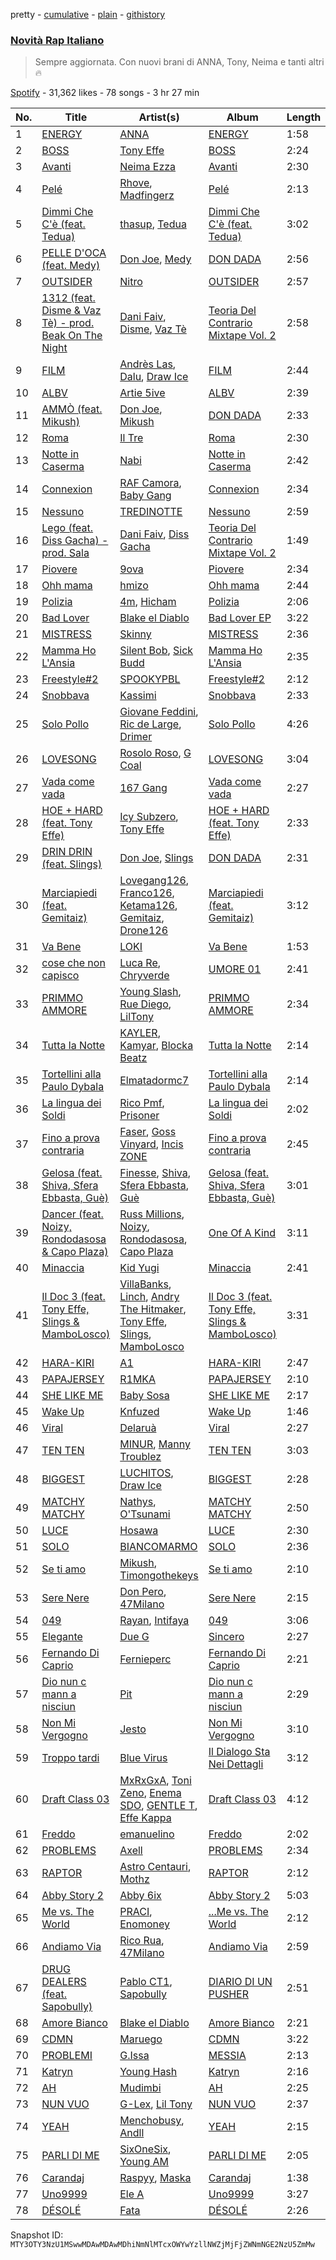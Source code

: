 pretty - [cumulative](/playlists/cumulative/37i9dQZF1DX1OQlaot30zi.md) - [plain](/playlists/plain/37i9dQZF1DX1OQlaot30zi) - [githistory](https://github.githistory.xyz/mackorone/spotify-playlist-archive/blob/main/playlists/plain/37i9dQZF1DX1OQlaot30zi)

### [Novità Rap Italiano](https://open.spotify.com/playlist/37i9dQZF1DX1OQlaot30zi)

> Sempre aggiornata\. Con nuovi brani di ANNA, Tony, Neima e tanti altri 🔥

[Spotify](https://open.spotify.com/user/spotify) - 31,362 likes - 78 songs - 3 hr 27 min

| No. | Title | Artist(s) | Album | Length |
|---|---|---|---|---|
| 1 | [ENERGY](https://open.spotify.com/track/65GyRqnEejaE75SG2SNnSJ) | [ANNA](https://open.spotify.com/artist/7K80yOTC0Id95gRaOxDG5u) | [ENERGY](https://open.spotify.com/album/2KSnpXWI8OsNu7k2lXAoOi) | 1:58 |
| 2 | [BOSS](https://open.spotify.com/track/41ZKcEXI1OSUDpY2zzP45D) | [Tony Effe](https://open.spotify.com/artist/6CKch2otN4SPznHf9ms5JF) | [BOSS](https://open.spotify.com/album/3sMOvpUohugjixq44SynQG) | 2:24 |
| 3 | [Avanti](https://open.spotify.com/track/32Qx2Az9vNtdAPw1KxKoa8) | [Neima Ezza](https://open.spotify.com/artist/754BUADwzMYecBgOoBaetK) | [Avanti](https://open.spotify.com/album/4c1n4Fmve8p70NESEBivV3) | 2:30 |
| 4 | [Pelé](https://open.spotify.com/track/3UYr4TdhtCthMH9ujhx0BA) | [Rhove](https://open.spotify.com/artist/44DWomjW1oDuxIoBIRpmQ4), [Madfingerz](https://open.spotify.com/artist/4VmOlyJsnQB93ZIGMO2XWo) | [Pelé](https://open.spotify.com/album/329aNexZnIOYq7GaNHCxSC) | 2:13 |
| 5 | [Dimmi Che C'è \(feat\. Tedua\)](https://open.spotify.com/track/25DyHdcgQMJ2hEMSsrtTVX) | [thasup](https://open.spotify.com/artist/19i93sA0D7yS9dYoVNBqAA), [Tedua](https://open.spotify.com/artist/1AgAVqo74e2q4FVvg0xpT7) | [Dimmi Che C'è \(feat\. Tedua\)](https://open.spotify.com/album/54nLn2p65cXgkdIvmCJDhG) | 3:02 |
| 6 | [PELLE D'OCA \(feat\. Medy\)](https://open.spotify.com/track/2VxS5ZTxvHbYdfiZJeYNbD) | [Don Joe](https://open.spotify.com/artist/3WrMBQYO99lzSOhYGPiVoQ), [Medy](https://open.spotify.com/artist/3lbFUmlaNMa9ZVSabLlkhn) | [DON DADA](https://open.spotify.com/album/2Z4OPYzsc9osAGBgHtsPnd) | 2:56 |
| 7 | [OUTSIDER](https://open.spotify.com/track/5mReDtjzYeBKhgG3okmyjr) | [Nitro](https://open.spotify.com/artist/6jQZzWW3JlEtcRDSzFVKSP) | [OUTSIDER](https://open.spotify.com/album/0Y6y87L7QxjYMd9AotKayf) | 2:57 |
| 8 | [1312 \(feat\. Disme & Vaz Tè\) \- prod\. Beak On The Night](https://open.spotify.com/track/7flQoPZiOGHINPBS0FUjtR) | [Dani Faiv](https://open.spotify.com/artist/0ffKEtMDnROKWyJtXUnLbJ), [Disme](https://open.spotify.com/artist/0CXnO9kUawdDjzToSqCC3p), [Vaz Tè](https://open.spotify.com/artist/65ddsrNChT3wol9kEIJqKY) | [Teoria Del Contrario Mixtape Vol\. 2](https://open.spotify.com/album/0IAX2njGSfQczvl5oN5ZLx) | 2:58 |
| 9 | [FILM](https://open.spotify.com/track/5nPOa1NCVgZ55VmVoYYL6E) | [Andrès Las](https://open.spotify.com/artist/5yxzT7i5hJK48tqWWfU3iO), [Dalu](https://open.spotify.com/artist/4oIQqm101EnDn0FjhreaIi), [Draw Ice](https://open.spotify.com/artist/7bBsqA3ckjPt7nl9F2ETNG) | [FILM](https://open.spotify.com/album/2immDl2yt5w1PfvL0Cqwr4) | 2:44 |
| 10 | [ALBV](https://open.spotify.com/track/11CLbFT3tm8UTU2b0XNd79) | [Artie 5ive](https://open.spotify.com/artist/2R4kNOwHUUsuDYhKsESVbF) | [ALBV](https://open.spotify.com/album/7CIlHDEtln2cbqATa3uRoF) | 2:39 |
| 11 | [AMMÒ \(feat\. Mikush\)](https://open.spotify.com/track/3XlqB2sJGExXgkA0RSRy1R) | [Don Joe](https://open.spotify.com/artist/3WrMBQYO99lzSOhYGPiVoQ), [Mikush](https://open.spotify.com/artist/3eBlbhY21Q1L6xwbVMCQa1) | [DON DADA](https://open.spotify.com/album/2Z4OPYzsc9osAGBgHtsPnd) | 2:33 |
| 12 | [Roma](https://open.spotify.com/track/1RTrSZow3zzUQ1Q2B95d3z) | [Il Tre](https://open.spotify.com/artist/4p5IspnsqtILeRtckOxumu) | [Roma](https://open.spotify.com/album/4dW1fBOZW6iy5ndUTX5hOI) | 2:30 |
| 13 | [Notte in Caserma](https://open.spotify.com/track/7e13N2FGtTbGDLToobRfxw) | [Nabi](https://open.spotify.com/artist/5CqlDzj8DSqsklkXuTYfSd) | [Notte in Caserma](https://open.spotify.com/album/38Ul6msWrKeRIlUP60pMU3) | 2:42 |
| 14 | [Connexion](https://open.spotify.com/track/3OiVezwUqRu6R5byvFV6qA) | [RAF Camora](https://open.spotify.com/artist/0Dvx6p8JDyzeOPGmaCIH1L), [Baby Gang](https://open.spotify.com/artist/3LvwPiJQJ0da0GurKMToV0) | [Connexion](https://open.spotify.com/album/3bPPFbT0uMsq5Ma3IoeCUI) | 2:34 |
| 15 | [Nessuno](https://open.spotify.com/track/1nGlU60THN1CKi9qktQYT7) | [TREDINOTTE](https://open.spotify.com/artist/4HpJUBGnRm1iEey3WFw8Es) | [Nessuno](https://open.spotify.com/album/1Y4xGr91OelTJfDMBos51G) | 2:59 |
| 16 | [Lego \(feat\. Diss Gacha\) \- prod\. Sala](https://open.spotify.com/track/7dwy8o7JsmULhW8jN2NhxB) | [Dani Faiv](https://open.spotify.com/artist/0ffKEtMDnROKWyJtXUnLbJ), [Diss Gacha](https://open.spotify.com/artist/4TKF8KSK6bgHgszFxu5xzu) | [Teoria Del Contrario Mixtape Vol\. 2](https://open.spotify.com/album/0IAX2njGSfQczvl5oN5ZLx) | 1:49 |
| 17 | [Piovere](https://open.spotify.com/track/74Y7xs29JXu5ADfX5yVCIt) | [9ova](https://open.spotify.com/artist/40ScoYJJAlWfFVrBmIQvJO) | [Piovere](https://open.spotify.com/album/1BIq9AQW2N8BwUqGR3oTbB) | 2:34 |
| 18 | [Ohh mama](https://open.spotify.com/track/6x5Onig2VvZR96vzD5QG5B) | [hmizo](https://open.spotify.com/artist/364qkrUT2TKnSW6YmIfeai) | [Ohh mama](https://open.spotify.com/album/0RbUmgxIWpKBzywTnnMdZR) | 2:44 |
| 19 | [Polizia](https://open.spotify.com/track/2GOUFt7GPYXSA4UDEqrhGy) | [4m](https://open.spotify.com/artist/2e87DWvLyzKFgyHYxpF7G3), [Hicham](https://open.spotify.com/artist/7yPHguk7KYWINERqIQSVAq) | [Polizia](https://open.spotify.com/album/2RnBTvII7lXZgqk9N1qtwR) | 2:06 |
| 20 | [Bad Lover](https://open.spotify.com/track/4ZrCxtxTl65ph6781SRaee) | [Blake el Diablo](https://open.spotify.com/artist/3f0oZnKV2b5N8TDBnSGEOL) | [Bad Lover EP](https://open.spotify.com/album/7KdFdvIhtotPKcMgEdWbrv) | 3:22 |
| 21 | [MISTRESS](https://open.spotify.com/track/1vT1yACp1rSZCvq6QEjUwd) | [Skinny](https://open.spotify.com/artist/1NHdROm8HLgfbar8uCIZGk) | [MISTRESS](https://open.spotify.com/album/3zUKwXcMpAuxPCTRwSZQao) | 2:36 |
| 22 | [Mamma Ho L'Ansia](https://open.spotify.com/track/0trkYuQztYMYtGBCEBBgTv) | [Silent Bob](https://open.spotify.com/artist/4oEO6Ud3efrjTNSR9SMleI), [Sick Budd](https://open.spotify.com/artist/5h8RF4h6OhX1zIssiLPndr) | [Mamma Ho L'Ansia](https://open.spotify.com/album/39cI5URGA4WKRsrmDIPy8c) | 2:35 |
| 23 | [Freestyle\#2](https://open.spotify.com/track/3GWunIYzxXspSGD7lzj0F1) | [SPOOKYPBL](https://open.spotify.com/artist/6083C1SYbF1b4iMciTbpbv) | [Freestyle\#2](https://open.spotify.com/album/4RJSyh82Vs7fi6e6EibCSN) | 2:12 |
| 24 | [Snobbava](https://open.spotify.com/track/7KGOocrNaKZBPQr4VLDz49) | [Kassimi](https://open.spotify.com/artist/2SLBMi00NHiYhfnJ36aTvd) | [Snobbava](https://open.spotify.com/album/0I4nw0CPX7J1MLRzy9jBXs) | 2:33 |
| 25 | [Solo Pollo](https://open.spotify.com/track/4jsCuELpXvxCFYPAlHnGcd) | [Giovane Feddini](https://open.spotify.com/artist/2Q9Z5LbKXiImqMdnZiLT3u), [Ric de Large](https://open.spotify.com/artist/6It8QDcivbTwJ46Gk9WUvu), [Drimer](https://open.spotify.com/artist/3Qz694qtRw2d9yKFr8zK8u) | [Solo Pollo](https://open.spotify.com/album/14qMVgdkBj3snOeLWwSYZO) | 4:26 |
| 26 | [LOVESONG](https://open.spotify.com/track/2gvKbgYITFAB8hjB9Q5vPk) | [Rosolo Roso](https://open.spotify.com/artist/4v6IUouJ3henBgdkXXBfLg), [G Coal](https://open.spotify.com/artist/2vvXqIv6N4huXqIngC3ces) | [LOVESONG](https://open.spotify.com/album/5PyWGIF8mVEzBgecOzKoNc) | 3:04 |
| 27 | [Vada come vada](https://open.spotify.com/track/5bJKrpclp5ZwxHjgMHQD9O) | [167 Gang](https://open.spotify.com/artist/2m43lP1Wo0IPyxVG4ofE33) | [Vada come vada](https://open.spotify.com/album/1uiCVnEYRbmcRACX7cfq8S) | 2:27 |
| 28 | [HOE + HARD \(feat\. Tony Effe\)](https://open.spotify.com/track/43Wy3qYbTLUxUqsLZlTAa7) | [Icy Subzero](https://open.spotify.com/artist/24oVOFAARWAYUb1LaedbI0), [Tony Effe](https://open.spotify.com/artist/6CKch2otN4SPznHf9ms5JF) | [HOE + HARD \(feat\. Tony Effe\)](https://open.spotify.com/album/5YclMYzrQvzpUu3mTbBhBd) | 2:33 |
| 29 | [DRIN DRIN \(feat\. Slings\)](https://open.spotify.com/track/1h5ydKuWLZXRCdM8fHw1Ys) | [Don Joe](https://open.spotify.com/artist/3WrMBQYO99lzSOhYGPiVoQ), [Slings](https://open.spotify.com/artist/0XMi14343o5LtUKVdKmMUj) | [DON DADA](https://open.spotify.com/album/2hwelY2TJPQy1LVZn6XJdU) | 2:31 |
| 30 | [Marciapiedi \(feat\. Gemitaiz\)](https://open.spotify.com/track/2WXMOq2PNFW7qCHEkCyDpt) | [Lovegang126](https://open.spotify.com/artist/7Munu8K4WpaJxPfnwXh0re), [Franco126](https://open.spotify.com/artist/2KkO9uXHF9BVNJASjLekAc), [Ketama126](https://open.spotify.com/artist/0pSx3asj3usz5PRt8COo0E), [Gemitaiz](https://open.spotify.com/artist/4upwdFMlZBmQ68jP9jPzjK), [Drone126](https://open.spotify.com/artist/4r64DBNfhWlXinhF5PAhpg) | [Marciapiedi \(feat\. Gemitaiz\)](https://open.spotify.com/album/68RJr5UUMja95uIj10KcIr) | 3:12 |
| 31 | [Va Bene](https://open.spotify.com/track/5w4wqUJgNGfKUYueXO8kCb) | [LOKI](https://open.spotify.com/artist/4kD5wLdwyIuYfcAJIHYbaQ) | [Va Bene](https://open.spotify.com/album/0PFEZ3EBR8Qmyut1QGHfIS) | 1:53 |
| 32 | [cose che non capisco](https://open.spotify.com/track/6YgkpEt3Md54yMx79Zajo5) | [Luca Re](https://open.spotify.com/artist/2TvgTSCaWT7JFeVYggKeu8), [Chryverde](https://open.spotify.com/artist/55Adwj1kve66exxO3f8Lpm) | [UMORE 01](https://open.spotify.com/album/5hKSdj98yxxkm1yHZWuNZe) | 2:41 |
| 33 | [PRIMMO AMMORE](https://open.spotify.com/track/0UuY3i8Ee0VZWDY5VJfKNw) | [Young Slash](https://open.spotify.com/artist/7ajcXCqrSRoMtviBDVIjqn), [Rue Diego](https://open.spotify.com/artist/6egOVydoArbWCk87BHbf2F), [LilTony](https://open.spotify.com/artist/6iqapqgOqZ9HEt3G6ByUrh) | [PRIMMO AMMORE](https://open.spotify.com/album/0jRDpJ2bMVD8JT43ifUd9E) | 2:34 |
| 34 | [Tutta la Notte](https://open.spotify.com/track/19DTIJBVolckyDiluQ4vG1) | [KAYLER](https://open.spotify.com/artist/3RfIKCBcJ6Nb7OLrk2fV4S), [Kamyar](https://open.spotify.com/artist/4cTOxBErR9Of5kMfjVw86j), [Blocka Beatz](https://open.spotify.com/artist/1AnTVUsrFRQ3HBhpUZHi5p) | [Tutta la Notte](https://open.spotify.com/album/4GxqkMjfcQyqQri9igXu1K) | 2:14 |
| 35 | [Tortellini alla Paulo Dybala](https://open.spotify.com/track/6t1LlfS4FM7lNPu4DvQVu9) | [Elmatadormc7](https://open.spotify.com/artist/7516jrFSCN9rahmTvPAYUu) | [Tortellini alla Paulo Dybala](https://open.spotify.com/album/3LDu3gqSvaVHqZmWlOtUHJ) | 2:14 |
| 36 | [La lingua dei Soldi](https://open.spotify.com/track/1Y2xeQV3x5tZY8vcMdAJ2T) | [Rico Pmf](https://open.spotify.com/artist/1V3hNQCQ9ZrVmRbiSm1d1A), [Prisoner](https://open.spotify.com/artist/3Q7xzwhs8hMbxxZzgufR6U) | [La lingua dei Soldi](https://open.spotify.com/album/3FMcumUqh7SagpJJxWccr5) | 2:02 |
| 37 | [Fino a prova contraria](https://open.spotify.com/track/2NKuaOV0Pc7vgAj00v4Wzq) | [Faser](https://open.spotify.com/artist/2gB1sbhrKdnw2fI9nD6O3Z), [Goss Vinyard](https://open.spotify.com/artist/2w3jmxjfaLRyLhJ8GfqyiV), [Incis ZONE](https://open.spotify.com/artist/2I7HXUVJWZJ8mHJq3pOZNt) | [Fino a prova contraria](https://open.spotify.com/album/54L9JxCFsqFASrcTzOiHjX) | 2:45 |
| 38 | [Gelosa \(feat\. Shiva, Sfera Ebbasta, Guè\)](https://open.spotify.com/track/2hHC2jw8qiE4IAPDGjU4Fu) | [Finesse](https://open.spotify.com/artist/3GWuJyC9r6Ug0F6jeLzTpY), [Shiva](https://open.spotify.com/artist/2K5nCggbhSZ00YCYP5qkZS), [Sfera Ebbasta](https://open.spotify.com/artist/23TFHmajVfBtlRx5MXqgoz), [Guè](https://open.spotify.com/artist/7F2utINZ6tSokSiZTQBE27) | [Gelosa \(feat\. Shiva, Sfera Ebbasta, Guè\)](https://open.spotify.com/album/0EtbYgB5v6HF3VgWVYOOOi) | 3:01 |
| 39 | [Dancer \(feat\. Noizy, Rondodasosa & Capo Plaza\)](https://open.spotify.com/track/57ubCgw0giJhVSayXBJ0xH) | [Russ Millions](https://open.spotify.com/artist/3FoFW2AoUGRHBacC6i4x4p), [Noizy](https://open.spotify.com/artist/2SabhGDiBSyaM6QSuBUVqB), [Rondodasosa](https://open.spotify.com/artist/61bQ4nwIioR8w6PGxzpyY3), [Capo Plaza](https://open.spotify.com/artist/5SulO4l40qDuV9zUGLZx7n) | [One Of A Kind](https://open.spotify.com/album/2IhLU2znWzCRnwUthzjrRe) | 3:11 |
| 40 | [Minaccia](https://open.spotify.com/track/0RbhNJIb0vOtLbFlcBN3lx) | [Kid Yugi](https://open.spotify.com/artist/0EUR8jz8L936AEbV2Spkca) | [Minaccia](https://open.spotify.com/album/0jBPzPKM05G6OyULtiaq9p) | 2:41 |
| 41 | [Il Doc 3 \(feat\. Tony Effe, Slings & MamboLosco\)](https://open.spotify.com/track/3yjVLPigd6HDjBpJMYEUih) | [VillaBanks](https://open.spotify.com/artist/3ASAxVN1hNoYfoMcIkzZWL), [Linch](https://open.spotify.com/artist/0NWr9rFOUD5cFtprFySf5p), [Andry The Hitmaker](https://open.spotify.com/artist/6hb3ftxbKAFsOiNCdFbyzJ), [Tony Effe](https://open.spotify.com/artist/6CKch2otN4SPznHf9ms5JF), [Slings](https://open.spotify.com/artist/0XMi14343o5LtUKVdKmMUj), [MamboLosco](https://open.spotify.com/artist/4BFn4jmfqSNaHtPWHTcy41) | [Il Doc 3 \(feat\. Tony Effe, Slings & MamboLosco\)](https://open.spotify.com/album/0Us36d7YZAKpS3YjY1oVNk) | 3:31 |
| 42 | [HARA\-KIRI](https://open.spotify.com/track/2dZ1F15FBUtPxnYUbCCQsi) | [A1](https://open.spotify.com/artist/6rTM68RrcrscQ8LNIBhPsK) | [HARA\-KIRI](https://open.spotify.com/album/66x4S71GO4J5DG1I0FiWbB) | 2:47 |
| 43 | [PAPAJERSEY](https://open.spotify.com/track/7f2pjAvuVMMJvKqm8xVMa7) | [R1MKA](https://open.spotify.com/artist/2KiPQlUFO56wDrtmDth3Mc) | [PAPAJERSEY](https://open.spotify.com/album/6GvztqFAleXlYXRj9Tse7Z) | 2:10 |
| 44 | [SHE LIKE ME](https://open.spotify.com/track/0g9DkumOi0JS4gTU5rzDw1) | [Baby Sosa](https://open.spotify.com/artist/7jg5p3qrEEKY7fqNzgoJ9K) | [SHE LIKE ME](https://open.spotify.com/album/5IqZkS9RnKigGgptLDRgwo) | 2:17 |
| 45 | [Wake Up](https://open.spotify.com/track/2XRadCJPt1ef4YD8ydNeXJ) | [Knfuzed](https://open.spotify.com/artist/0iLJo0Dem6c216e2jQjQBB) | [Wake Up](https://open.spotify.com/album/78e3XuhmbCga6gq2FNaJAE) | 1:46 |
| 46 | [Viral](https://open.spotify.com/track/6YMAvSYRPLi9O0Qq4IL3Rs) | [Delaruà](https://open.spotify.com/artist/0inlLzcyWLbJbPZuMzfTPt) | [Viral](https://open.spotify.com/album/7EgdSz7TNzcYnPCHgkcXZy) | 2:27 |
| 47 | [TEN TEN](https://open.spotify.com/track/6xWwDNDnU6SeshHsKJKiML) | [MINUR](https://open.spotify.com/artist/7rylbiZO3rabYvIKu4Kcg0), [Manny Troublez](https://open.spotify.com/artist/4zy1P09QNWgC7LvrAbYaDN) | [TEN TEN](https://open.spotify.com/album/6HAiyDtspjIZ3fFNGoZSHp) | 3:03 |
| 48 | [BIGGEST](https://open.spotify.com/track/7efA9nmik7b4ZKhuznb3cU) | [LUCHITOS](https://open.spotify.com/artist/1q4ioEGGMSQFjAt24zkXkX), [Draw Ice](https://open.spotify.com/artist/7bBsqA3ckjPt7nl9F2ETNG) | [BIGGEST](https://open.spotify.com/album/5fZg4SUzKMiPu34FISxbxL) | 2:28 |
| 49 | [MATCHY MATCHY](https://open.spotify.com/track/3UGdtfgKz8HK02RPU2WEvR) | [Nathys](https://open.spotify.com/artist/4WEY1EtpUsTc7DkeqABuxf), [O'Tsunami](https://open.spotify.com/artist/2XAfB5zj0qBxMC6Z6hibfm) | [MATCHY MATCHY](https://open.spotify.com/album/1zDAyCBiCBGxpZI2rsHPQS) | 2:50 |
| 50 | [LUCE](https://open.spotify.com/track/5XrYC2Z3xsIgx5jvBBuyWH) | [Hosawa](https://open.spotify.com/artist/0CA0vPSeG4YNObQrpfUq8H) | [LUCE](https://open.spotify.com/album/0VdHdzakwR6BsQ1V6KY4mC) | 2:30 |
| 51 | [SOLO](https://open.spotify.com/track/5FE3cNftun8KCspl7XmPRu) | [BIANCOMARMO](https://open.spotify.com/artist/4C3zbFkBgltRh40f62Cd49) | [SOLO](https://open.spotify.com/album/2XXhiX0pHsLcsSnRtXI1Uf) | 2:36 |
| 52 | [Se ti amo](https://open.spotify.com/track/0DuEBifTJH7UUCCZXxffXh) | [Mikush](https://open.spotify.com/artist/3eBlbhY21Q1L6xwbVMCQa1), [Timongothekeys](https://open.spotify.com/artist/1pXa6QH7HpQcw3FCP7MQQk) | [Se ti amo](https://open.spotify.com/album/6KWpVZnQuIcwQYHCDbiPhF) | 2:10 |
| 53 | [Sere Nere](https://open.spotify.com/track/2WHiSpzu5j3pBNextnnZwV) | [Don Pero](https://open.spotify.com/artist/2KLafS2cc489GVGuYm5aE2), [47Milano](https://open.spotify.com/artist/0A3F67rGTvyUTqCCuiFLV1) | [Sere Nere](https://open.spotify.com/album/4VE7KgxqtyIwmH7IiwF4pQ) | 2:15 |
| 54 | [049](https://open.spotify.com/track/2ctb12A2f1xM2mMaO29naD) | [Rayan](https://open.spotify.com/artist/6doCr3greqY545Eo7IsY3m), [Intifaya](https://open.spotify.com/artist/1sSz8a84ezDX1LhXCIgt41) | [049](https://open.spotify.com/album/3L3WQ16h0XZx4OW0DCvEl0) | 3:06 |
| 55 | [Elegante](https://open.spotify.com/track/2PamQLAHpzvtAu19owGW1u) | [Due G](https://open.spotify.com/artist/7ICNoOv4dBRG72UaFP5Aba) | [Sincero](https://open.spotify.com/album/7BVpXL1e4ZStSpxYaWUZo4) | 2:27 |
| 56 | [Fernando Di Caprio](https://open.spotify.com/track/3wuWbaU57XS0acS3Imlend) | [Fernieperc](https://open.spotify.com/artist/3P2yAScIFCRb9ByokOVwy6) | [Fernando Di Caprio](https://open.spotify.com/album/38LaL97ossNjGCU2jKG0u4) | 2:21 |
| 57 | [Dio nun c mann a nisciun](https://open.spotify.com/track/3JVHZwqC5nz9ikKg6nUjn6) | [Pit](https://open.spotify.com/artist/5dO2ChPqNYjEyy3wXA5R0A) | [Dio nun c mann a nisciun](https://open.spotify.com/album/0hrFrBtJAgdIAsFsn4NHhA) | 2:29 |
| 58 | [Non Mi Vergogno](https://open.spotify.com/track/4bPVeS7Vmf1RndvfoS2bIo) | [Jesto](https://open.spotify.com/artist/3zkAFoqRMvc1ZWjW65XOO8) | [Non Mi Vergogno](https://open.spotify.com/album/7i63wxIbdDFBDC1xN9jRBE) | 3:10 |
| 59 | [Troppo tardi](https://open.spotify.com/track/13w15AtHBqnOKGcCXTtvkT) | [Blue Virus](https://open.spotify.com/artist/7H9TcusDoz60eSTxB0Avxn) | [Il Dialogo Sta Nei Dettagli](https://open.spotify.com/album/5KrPLxbFmpKCImNAjPuPOb) | 3:12 |
| 60 | [Draft Class 03](https://open.spotify.com/track/1Lcj9rgZDXvFKKak2bF3hc) | [MxRxGxA](https://open.spotify.com/artist/0mWyVQ7sv9hxOYcStan62M), [Toni Zeno](https://open.spotify.com/artist/3EjtKBJgiLErF6cprWuHXG), [Enema SDO](https://open.spotify.com/artist/56DubybVDnapA66UY34dRa), [GENTLE T](https://open.spotify.com/artist/2xlpLMpxPwAhjidh03QPw1), [Effe Kappa](https://open.spotify.com/artist/2SjrYugzCT9FuV13flnzEX) | [Draft Class 03](https://open.spotify.com/album/0ItCpYcJULsEB0T6nMzojG) | 4:12 |
| 61 | [Freddo](https://open.spotify.com/track/0JTSwPtqZ4Aesj6fIlnnYJ) | [emanuelino](https://open.spotify.com/artist/3XvGNKkWf5TQoR1xcfm5TU) | [Freddo](https://open.spotify.com/album/7KLikaUXpm72gqhUQV8OkA) | 2:02 |
| 62 | [PROBLEMS](https://open.spotify.com/track/3xsW2mmf1ruwJx0NCG2Ckf) | [Axell](https://open.spotify.com/artist/2ySYVtBVDE24iUcJGfHRka) | [PROBLEMS](https://open.spotify.com/album/0FzAwrVEvrfanjWk6HcvwM) | 2:34 |
| 63 | [RAPTOR](https://open.spotify.com/track/1eSIww3FeZYxwCu3u3tkVR) | [Astro Centauri](https://open.spotify.com/artist/027y7WtCHLPyUJr50Q0p6E), [Mothz](https://open.spotify.com/artist/5lrXmCL7NuAEVJDfhIJtsu) | [RAPTOR](https://open.spotify.com/album/06iK8SVSFFChu6hGDuBRMT) | 2:12 |
| 64 | [Abby Story 2](https://open.spotify.com/track/6fr24nGfnZfEKYpFAJ25lY) | [Abby 6ix](https://open.spotify.com/artist/19nW3VjtThtO0ek8Ymmg9P) | [Abby Story 2](https://open.spotify.com/album/3zsbgbbw7GqyN2tZ58pUak) | 5:03 |
| 65 | [Me vs\. The World](https://open.spotify.com/track/69QDwkWwn4dP5Nccf9QF3S) | [PRACI](https://open.spotify.com/artist/4mW1PRTVIA38Yv9ZDezrj5), [Enomoney](https://open.spotify.com/artist/0ciz7qq9gZJKmjxvi38IL8) | [...Me vs\. The World](https://open.spotify.com/album/0cCx4pBExwplLGU6VOSMmh) | 2:12 |
| 66 | [Andiamo Via](https://open.spotify.com/track/2gLsFd7oFv5SNSQf5SRhuh) | [Rico Rua](https://open.spotify.com/artist/5qtpAedIGNUyxyAyZ4B74E), [47Milano](https://open.spotify.com/artist/0A3F67rGTvyUTqCCuiFLV1) | [Andiamo Via](https://open.spotify.com/album/6HAAFMX4S9uslfm3gbjH8t) | 2:59 |
| 67 | [DRUG DEALERS \(feat\. Sapobully\)](https://open.spotify.com/track/65cwJw7TQRRPUgPgdVHftV) | [Pablo CT1](https://open.spotify.com/artist/7MgujiE0xHTeS5tqBNKRfe), [Sapobully](https://open.spotify.com/artist/2u5doTfPeC2gnLwislKGLE) | [DIARIO DI UN PUSHER](https://open.spotify.com/album/4tbTUVR5AXMjxp5unYO9a0) | 2:51 |
| 68 | [Amore Bianco](https://open.spotify.com/track/7omuQEx0gZX4TjXKX58AGl) | [Blake el Diablo](https://open.spotify.com/artist/3f0oZnKV2b5N8TDBnSGEOL) | [Amore Bianco](https://open.spotify.com/album/53ouXegw7U2gjuMsl0jnqg) | 2:21 |
| 69 | [CDMN](https://open.spotify.com/track/4Y4HVfMlmklXnQXK3dv3rh) | [Maruego](https://open.spotify.com/artist/26Db0VeiqD1i5GRFjUww3I) | [CDMN](https://open.spotify.com/album/0QPHTifF24kN92Pz3t56Mx) | 3:22 |
| 70 | [PROBLEMI](https://open.spotify.com/track/0tQ0qg8v57q56pG8o9Jczt) | [G.Issa](https://open.spotify.com/artist/7gU8RwGw5k4wbutDIrIimI) | [MESSIA](https://open.spotify.com/album/1NY3CkX3Jahf4nKfBrF4LO) | 2:13 |
| 71 | [Katryn](https://open.spotify.com/track/4qj8LDtoj0PcGXrCoVLEsr) | [Young Hash](https://open.spotify.com/artist/3DzRZC35HaSRnc4VrIbYYX) | [Katryn](https://open.spotify.com/album/6dBYNaQv4RsIj27X9XZA4p) | 2:16 |
| 72 | [AH](https://open.spotify.com/track/1FgKrzBTO5IUGfUH4cd8on) | [Mudimbi](https://open.spotify.com/artist/0pmgwPGqkEVI0zPABTxPVR) | [AH](https://open.spotify.com/album/2xmxjP0jfWNO9fs9I9jVlX) | 2:25 |
| 73 | [NUN VUO](https://open.spotify.com/track/44vzim5wQgd5lG2gApF5uF) | [G\-Lex](https://open.spotify.com/artist/34aOrKPSv2YwgiR6pLVK2Y), [Lil Tony](https://open.spotify.com/artist/5scZI5Lpqp6uijn5kCXCEZ) | [NUN VUO](https://open.spotify.com/album/0AkBXWJAIoe8iNm2g7ZVIp) | 2:37 |
| 74 | [YEAH](https://open.spotify.com/track/2KbS3BAMApA8CI8jd2Rzyr) | [Menchobusy](https://open.spotify.com/artist/1yzOwQ5zBC5ohaM6FNbTdJ), [Andll](https://open.spotify.com/artist/5dgwAZQw4wGTOOm2X7j8YP) | [YEAH](https://open.spotify.com/album/4uVHhFWvFJSiMnOQHfs5g1) | 2:15 |
| 75 | [PARLI DI ME](https://open.spotify.com/track/6LxO96wfbaQKHNJqo8kNdy) | [SixOneSix](https://open.spotify.com/artist/5QK6u3vdOJBt4hJjJoYCLd), [Young AM](https://open.spotify.com/artist/2upvuqOIxuRf1vq9KsojFJ) | [PARLI DI ME](https://open.spotify.com/album/2mmyxFXEpZUabGczkngZlK) | 2:05 |
| 76 | [Carandaj](https://open.spotify.com/track/4zR3PG4Umksdg6yjqIVem2) | [Raspyy](https://open.spotify.com/artist/06aQxTBpi11b8LTWNw4yCd), [Maska](https://open.spotify.com/artist/6SiEcWAwt9JaK8RwV3AFk7) | [Carandaj](https://open.spotify.com/album/39D8DEYl5lnQqrprj6w9m1) | 1:38 |
| 77 | [Uno9999](https://open.spotify.com/track/59KsUaIA6LKg1CCAmkhYOX) | [Ele A](https://open.spotify.com/artist/2p8QkcgkfvIcUTpudqcqRM) | [Uno9999](https://open.spotify.com/album/028OsY71ny6lzw0Tuq8ILS) | 3:27 |
| 78 | [DÉSOLÉ](https://open.spotify.com/track/4xrBfdXHqenjwuCRvnlqRM) | [Fata](https://open.spotify.com/artist/2e0HLVyPlF5jP9khNWfV3m) | [DÉSOLÉ](https://open.spotify.com/album/2dBduepbYIm9uQlADmUvdd) | 2:26 |

Snapshot ID: `MTY3OTY3NzU1MSwwMDAwMDAwMDhiNmNlMTcxOWYwYzllNWZjMjFjZWNmNGE2NzU5ZmMw`
